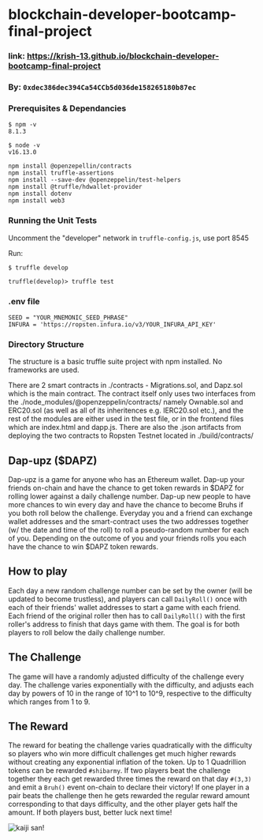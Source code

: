 # blockchain-developer-bootcamp-final-project

### link: https://krish-13.github.io/blockchain-developer-bootcamp-final-project
### By: `0xdec386dec394Ca54CCb5d036de158265180b87ec`

### Prerequisites & Dependancies

    $ npm -v
    8.1.3

    $ node -v
    v16.13.0

    npm install @openzepellin/contracts 
    npm install truffle-assertions 
    npm install --save-dev @openzeppelin/test-helpers
    npm install @truffle/hdwallet-provider
    npm install dotenv
    npm install web3

### Running the Unit Tests

Uncomment the "developer" network in `truffle-config.js`, use port 8545

Run:

    $ truffle develop

    truffle(develop)> truffle test

### .env file
    SEED = "YOUR_MNEMONIC_SEED_PHRASE"
    INFURA = 'https://ropsten.infura.io/v3/YOUR_INFURA_API_KEY'


### Directory Structure

The structure is a basic truffle suite project with npm installed. No frameworks are used. 

There are 2 smart contracts in ./contracts - Migrations.sol, and Dapz.sol which is the main contract. The contract itself only uses two interfaces from the ./node_modules/@openzeppelin/contracts/ namely Ownable.sol and ERC20.sol (as well as all of its inheritences e.g. IERC20.sol etc.), and the rest of the modules are either used in the test file, or in the frontend files which are index.html and dapp.js. There are also the .json artifacts from deploying the two contracts to Ropsten Testnet located in ./build/contracts/
## Dap-upz ($DAPZ)

Dap-upz is a game for anyone who has an Ethereum wallet. Dap-up your friends on-chain and have the chance to get token rewards in $DAPZ for rolling lower against a daily challenge number. Dap-up new people to have more chances to win every day and have the chance to become Bruhs if you both roll below the challenge. Everyday you and a friend can exchange wallet addresses and the smart-contract uses the two addresses together (w/ the date and time of the roll) to roll a pseudo-random number for each of you. Depending on the outcome of you and your friends rolls you each have the chance to win $DAPZ token rewards. 

## How to play

Each day a new random challenge number can be set by the owner (will be updated to become trustless), and players can call `DailyRoll()` once with each of their friends' wallet addresses to start a game with each friend. Each friend of the original roller then has to call `DailyRoll()` with the first roller's address to finish that days game with them. The goal is for both players to roll below the daily challenge number.

## The Challenge

The game will have a randomly adjusted difficulty of the challenge every day. The challenge varies exponentially with the difficulty, and adjusts each day by powers of 10 in the range of 10^1 to 10^9, respective to the difficulty which ranges from 1 to 9. 

## The Reward

The reward for beating the challenge varies quadratically with the difficulty so players who win more difficult challenges get much higher rewards without creating any exponential inflation of the token. Up to 1 Quadrillion tokens can be rewarded `#shibarmy`. If two players beat the challenge together they each get rewarded three times the reward on that day `#(3,3)` and emit a `Bruh()` event on-chain to declare their victory! If one player in a pair beats the challenge then he gets rewarded the regular reward amount corresponding to that days difficulty, and the other player gets half the amount. If both players bust, better luck next time!

![kaiji san!](https://cdn1.mangasail.net/sites/default/files/manga/2/186431//20160630051740672.jpg)

